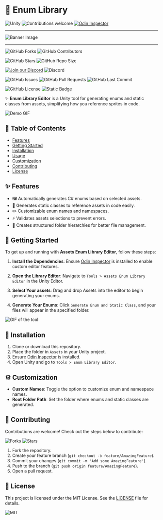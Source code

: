 # 🎨 Enum Library

![Unity](https://img.shields.io/badge/Unity-2022.3+-black.svg?style=for-the-badge&logo=unity)
![Contributions welcome](https://img.shields.io/badge/Contributions-Welcome-brightgreen.svg?style=for-the-badge)
[![Odin Inspector](https://img.shields.io/badge/Odin_Inspector-Required-blue?style=for-the-badge)](https://odininspector.com/)

***
![Banner Image](https://via.placeholder.com/1000x300.png?text=assets+Enum+Library+Editor+for+Unity)
***

![GitHub Forks](https://img.shields.io/github/forks/Ddemon26/Enum-Library)
![GitHub Contributors](https://img.shields.io/github/contributors/Ddemon26/Enum-Library)

![GitHub Stars](https://img.shields.io/github/stars/Ddemon26/Enum-Library)
![GitHub Repo Size](https://img.shields.io/github/repo-size/Ddemon26/Enum-Library)

[![Join our Discord](https://img.shields.io/badge/Discord-Join%20Us-7289DA?logo=discord&logoColor=white)](https://discord.gg/knwtcq3N2a)
![Discord](https://img.shields.io/discord/1047781241010794506)


![GitHub Issues](https://img.shields.io/github/issues/Ddemon26/Enum-Library)
![GitHub Pull Requests](https://img.shields.io/github/issues-pr/Ddemon26/Enum-Library)
![GitHub Last Commit](https://img.shields.io/github/last-commit/Ddemon26/Enum-Library)

![GitHub License](https://img.shields.io/github/license/Ddemon26/Enum-Library)
![Static Badge](https://img.shields.io/badge/Noobs-0-blue)

✨ **Enum Library Editor** is a Unity tool for generating enums and static classes from assets, simplifying how you reference sprites in code.

![Demo GIF](https://media.giphy.com/media/l4Ep6KDbnTvdhGMP6/giphy.gif)

## 📜 Table of Contents
- [Features](#-features)
- [Getting Started](#-getting-started)
- [Installation](#-installation)
- [Usage](#-usage)
- [Customization](#-customization)
- [Contributing](#-contributing)
- [License](#-license)

## ✨ Features
- 🖼️ Automatically generates C# enums based on selected assets.
- 🔧 Generates static classes to reference assets in code easily.
- ✏️ Customizable enum names and namespaces.
- ⚡ Validates assets selections to prevent errors.
- 📂 Creates structured folder hierarchies for better file management.

## 🚀 Getting Started

To get up and running with **Assets Enum Library Editor**, follow these steps:

1. **Install the Dependencies**:
   Ensure [Odin Inspector](https://odininspector.com/) is installed to enable custom editor features.

2. **Open the Library Editor**:
   Navigate to `Tools > Assets Enum Library Editor` in the Unity Editor.

3. **Select Your assets**:
   Drag and drop Assets into the editor to begin generating your enums.

4. **Generate Your Enums**:
   Click `Generate Enum and Static Class`, and your files will appear in the specified folder.

![GIF of the tool](https://media.giphy.com/media/26u4cqiYI30juCOGY/giphy.gif)

## 🔧 Installation

1. Clone or download this repository.
2. Place the folder in `Assets` in your Unity project.
3. Ensure [Odin Inspector](https://odininspector.com/) is installed.
4. Open Unity and go to `Tools > Enum Library Editor`.

## ⚙️ Customization

- **Custom Names**: Toggle the option to customize enum and namespace names.
- **Root Folder Path**: Set the folder where enums and static classes are generated.

## 🤝 Contributing

Contributions are welcome! Check out the steps below to contribute:

![Forks](https://img.shields.io/github/forks/Ddemon26/Enum-Library?style=social)
![Stars](https://img.shields.io/github/stars/Ddemon26/Enum-Library?style=social)

1. Fork the repository.
2. Create your feature branch (`git checkout -b feature/AmazingFeature`).
3. Commit your changes (`git commit -m 'Add some AmazingFeature'`).
4. Push to the branch (`git push origin feature/AmazingFeature`).
5. Open a pull request.

## 📄 License

This project is licensed under the MIT License. See the [LICENSE](LICENSE) file for details.

![MIT](https://img.shields.io/badge/License-MIT-yellow.svg)
